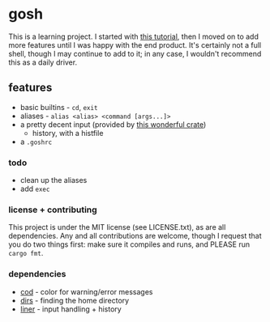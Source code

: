# gosh

This is a learning project. I started with [this tutorial](https://www.joshmcguigan.com/blog/build-your-own-shell-rust/), then I moved on to add more features until I was happy with the end product. It's certainly not a full shell, though I may continue to add to it; in any case, I wouldn't recommend this as a daily driver.

## features

- basic builtins - `cd`, `exit`
- aliases - `alias <alias> <command [args...]>`
- a pretty decent input (provided by [this wonderful crate](https://crates.io/crates/liner))
    - history, with a histfile
- a `.goshrc`

### todo

- clean up the aliases
- add `exec`

### license + contributing

This project is under the MIT license (see LICENSE.txt), as are all dependencies. Any and all contributions are welcome, though I request that you do two things first: make sure it compiles and runs, and PLEASE run `cargo fmt`.

### dependencies

- [cod](https://crates.io/crates/cod) - color for warning/error messages
- [dirs](https://crates.io/crates/dirs) - finding the home directory
- [liner](https://crates.io/crates/liner) - input handling + history

